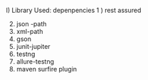 I) Library Used: depenpencies
1 )  rest assured

2) json -path
3) xml-path
4) gson
5) junit-jupiter
6) testng
7) allure-testng
8) maven surfire plugin